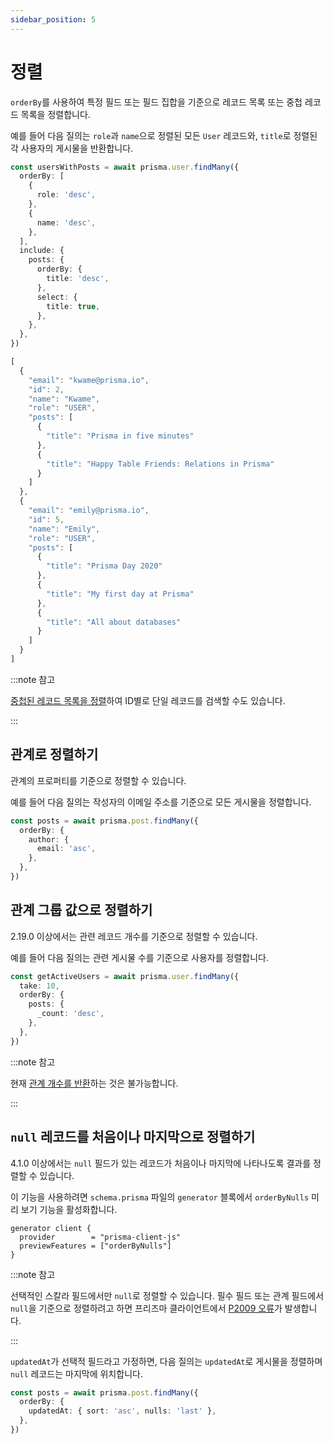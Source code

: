 ```yaml
---
sidebar_position: 5
---
```


# 정렬

`orderBy`를 사용하여 특정 필드 또는 필드 집합을 기준으로 레코드 목록 또는 중첩 레코드 목록을 정렬합니다.

예를 들어 다음 질의는 `role`과 `name`으로 정렬된 모든 `User` 레코드와, `title`로 정렬된 각 사용자의 게시물을 반환합니다.

```ts
const usersWithPosts = await prisma.user.findMany({
  orderBy: [
    {
      role: 'desc',
    },
    {
      name: 'desc',
    },
  ],
  include: {
    posts: {
      orderBy: {
        title: 'desc',
      },
      select: {
        title: true,
      },
    },
  },
})
```

```ts title="결과"
[
  {
    "email": "kwame@prisma.io",
    "id": 2,
    "name": "Kwame",
    "role": "USER",
    "posts": [
      {
        "title": "Prisma in five minutes"
      },
      {
        "title": "Happy Table Friends: Relations in Prisma"
      }
    ]
  },
  {
    "email": "emily@prisma.io",
    "id": 5,
    "name": "Emily",
    "role": "USER",
    "posts": [
      {
        "title": "Prisma Day 2020"
      },
      {
        "title": "My first day at Prisma"
      },
      {
        "title": "All about databases"
      }
    ]
  }
]
```

:::note 참고

[중첩된 레코드 목록을 정렬](./relation-queries/nested-reads.md#관계-목록-필터링하기)하여 ID별로 단일 레코드를 검색할 수도 있습니다.

:::

## 관계로 정렬하기

관계의 프로퍼티를 기준으로 정렬할 수 있습니다.

예를 들어 다음 질의는 작성자의 이메일 주소를 기준으로 모든 게시물을 정렬합니다.

```ts
const posts = await prisma.post.findMany({
  orderBy: {
    author: {
      email: 'asc',
    },
  },
})
```

## 관계 그룹 값으로 정렬하기

2.19.0 이상에서는 관련 레코드 개수를 기준으로 정렬할 수 있습니다.

예를 들어 다음 질의는 관련 게시물 수를 기준으로 사용자를 정렬합니다.

```ts
const getActiveUsers = await prisma.user.findMany({
  take: 10,
  orderBy: {
    posts: {
      _count: 'desc',
    },
  },
})
```

:::note 참고

현재 [관계 개수를 반환](https://github.com/prisma/prisma/issues/5079)하는 것은 불가능합니다.

:::

## `null` 레코드를 처음이나 마지막으로 정렬하기

4.1.0 이상에서는 `null` 필드가 있는 레코드가 처음이나 마지막에 나타나도록 결과를 정렬할 수 있습니다.

이 기능을 사용하려면 `schema.prisma` 파일의 `generator` 블록에서 `orderByNulls` 미리 보기 기능을 활성화합니다.

```prisma
generator client {
  provider        = "prisma-client-js"
  previewFeatures = ["orderByNulls"]
}
```

:::note 참고

선택적인 스칼라 필드에서만 `null`로 정렬할 수 있습니다. 필수 필드 또는 관계 필드에서 `null`을 기준으로 정렬하려고 하면 프리즈마 클라이언트에서 [P2009 오류](https://www.prisma.io/docs/reference/api-reference/error-reference#p2009)가 발생합니다.

:::

`updatedAt`가 선택적 필드라고 가정하면, 다음 질의는 `updatedAt`로 게시물을 정렬하며 `null` 레코드는 마지막에 위치합니다.

```ts
const posts = await prisma.post.findMany({
  orderBy: {
    updatedAt: { sort: 'asc', nulls: 'last' },
  },
})
```
